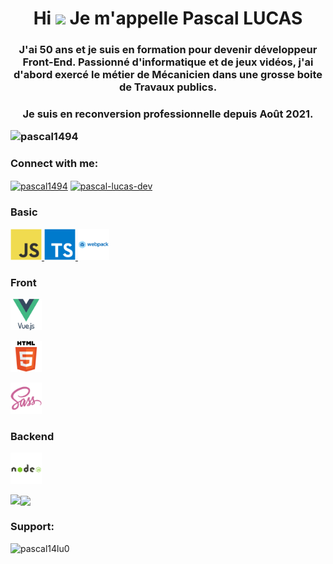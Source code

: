<h1 align="center">Hi <img src="https://media.giphy.com/media/hvRJCLFzcasrR4ia7z/giphy.gif" width="25px"> Je m'appelle Pascal LUCAS</h1>
<h3 align="center">J'ai 50 ans et je suis en formation pour devenir développeur Front-End. Passionné d'informatique et de jeux vidéos, j'ai d'abord exercé le métier de Mécanicien dans une grosse boite de Travaux publics.</h3>
<h3 align="center">Je suis en reconversion professionnelle depuis Août 2021.

<p align="left"> <img src="https://komarev.com/ghpvc/?username=pascal1494&label=Profile%20views&color=0e75b6&style=flat" alt="pascal1494" /> </p>

<h3 align="left">Connect with me:</h3>
<p align="left">
<a href="https://codepen.io/pascal1494" target="blank"><img align="center" src="https://raw.githubusercontent.com/rahuldkjain/github-profile-readme-generator/master/src/images/icons/Social/codepen.svg" alt="pascal1494" height="30" width="40" /></a>
<a href="https://linkedin.com/in/pascal-lucas-dev" target="blank"><img align="center" src="https://raw.githubusercontent.com/rahuldkjain/github-profile-readme-generator/master/src/images/icons/Social/linked-in-alt.svg" alt="pascal-lucas-dev" height="30" width="40" /></a>
</p>

<h3 align="left">Basic</h3>

<a href="https://developer.mozilla.org/en-US/docs/Web/JavaScript" target="_blank"> <img src="https://raw.githubusercontent.com/devicons/devicon/master/icons/javascript/javascript-original.svg" alt="javascript" width="50" height="50"/> </a>
<a href="https://www.typescriptlang.org/" target="_blank"> <img src="https://raw.githubusercontent.com/devicons/devicon/master/icons/typescript/typescript-original.svg" alt="typescript" width="50" height="50"/> </a>
 <img src="https://raw.githubusercontent.com/devicons/devicon/d00d0969292a6569d45b06d3f350f463a0107b0d/icons/webpack/webpack-original-wordmark.svg" alt="webpack" width="50" height="50"/> </a>

<h3 align="left">Front</h3>

<a href="https://vuejs.org/" target="_blank"> <img src="https://raw.githubusercontent.com/devicons/devicon/master/icons/vuejs/vuejs-original-wordmark.svg" alt="vuejs" width="50" height="50"/> </a>

<a href="https://www.w3.org/html/" target="_blank"> <img src="https://raw.githubusercontent.com/devicons/devicon/master/icons/html5/html5-original-wordmark.svg" alt="html5" width="50" height="50"/> </a>

<a href="https://sass-lang.com" target="_blank"> <img src="https://raw.githubusercontent.com/devicons/devicon/master/icons/sass/sass-original.svg" alt="sass" width="50" height="50"/> </a>

<h3 align="left">Backend</h3>

<a href="https://nodejs.org" target="_blank"> <img src="https://raw.githubusercontent.com/devicons/devicon/master/icons/nodejs/nodejs-original-wordmark.svg" alt="nodejs" width="50" height="50"/> </a>

<img align="left" src="https://media.giphy.com/media/z5iCvo1oCbqt7ukMQs/giphy.gif">
  <img align="center" src="https://media.topito.com/wp-content/uploads/2013/05/code-gif-223.gif">
  

<h3 align="left">Support:</h3>
<p><a href="https://www.buymeacoffee.com/pascal14lu0"> <img align="left" src="https://cdn.buymeacoffee.com/buttons/v2/default-yellow.png" height="50" width="210" alt="pascal14lu0" /></a></p><br><br>

